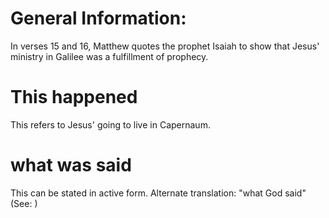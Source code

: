 
# General Information:
In verses 15 and 16, Matthew quotes the prophet Isaiah to show that Jesus' ministry in Galilee was a fulfillment of prophecy.

# This happened
This refers to Jesus' going to live in Capernaum.

# what was said
This can be stated in active form. Alternate translation: "what God said" (See: )